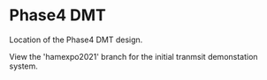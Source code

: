 # Phase4 DMT

Location of the Phase4 DMT design.

View the 'hamexpo2021' branch for the initial tranmsit demonstation system.